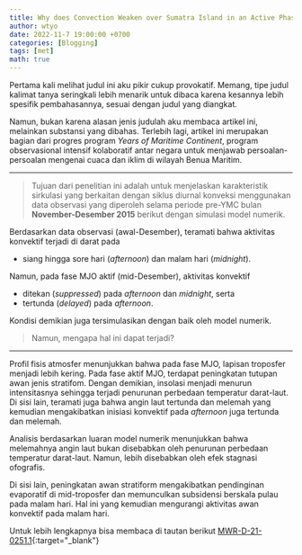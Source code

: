 ```yaml
---
title: Why does Convection Weaken over Sumatra Island in an Active Phase of the MJO?
author: wtyo
date: 2022-11-7 19:00:00 +0700 
categories: [Blogging] 
tags: [met]
math: true
---
```


Pertama kali melihat judul ini aku pikir cukup provokatif. Memang, tipe judul kalimat tanya seringkali lebih menarik untuk dibaca karena kesannya lebih spesifik pembahasannya, sesuai dengan judul yang diangkat.

Namun, bukan karena alasan jenis judulah aku membaca artikel ini, melainkan substansi yang dibahas. Terlebih lagi, artikel ini merupakan bagian dari progres program *Years of Maritime Continent*, program observasional intensif kolaboratif antar negara untuk menjawab persoalan-persoalan mengenai cuaca dan iklim di wilayah Benua Maritim.

---

> Tujuan dari penelitian ini adalah untuk menjelaskan karakteristik sirkulasi yang berkaitan dengan siklus diurnal konveksi menggunakan data observasi yang diperoleh selama periode pre-YMC bulan **November-Desember 2015** berikut dengan simulasi model numerik.

<!-- Teramati bahwa selama periode waktu tersebut MJO berada pada fase aktif namun siklus diurnal konveksi melemah intensitasnya. -->

Berdasarkan data observasi (awal-Desember), teramati bahwa aktivitas konvektif terjadi di darat pada

- siang hingga sore hari (*afternoon*) dan malam hari (*midnight*).

Namun, pada fase MJO aktif (mid-Desember), aktivitas konvektif

- ditekan (*suppressed*) pada *afternoon* dan *midnight*, serta 
- tertunda (*delayed*) pada *afternoon*.

Kondisi demikian juga tersimulasikan dengan baik oleh model numerik.

> Namun, mengapa hal ini dapat terjadi?

---

Profil fisis atmosfer menunjukkan bahwa pada fase MJO, lapisan troposfer menjadi lebih kering. Pada fase aktif MJO, terdapat peningkatan tutupan awan jenis stratifom. Dengan demikian, insolasi menjadi menurun intensitasnya sehingga terjadi penurunan perbedaan temperatur darat-laut. Di sisi lain, teramati juga bahwa angin laut tertunda dan melemah yang kemudian mengakibatkan inisiasi konvektif pada *afternoon* juga tertunda dan melemah.

Analisis berdasarkan luaran model numerik menunjukkan bahwa melemahnya angin laut bukan disebabkan oleh penurunan perbedaan temperatur darat-laut. Namun, lebih disebabkan oleh efek stagnasi ofografis.

Di sisi lain, peningkatan awan stratiform mengakibatkan pendinginan evaporatif di mid-troposfer dan memunculkan subsidensi berskala pulau pada malam hari. Hal ini yang kemudian mengurangi aktivitas awan konvektif pada malam hari.

Untuk lebih lengkapnya bisa membaca di tautan berikut [MWR-D-21-0251.1](https://journals.ametsoc.org/view/journals/mwre/150/4/MWR-D-21-0251.1.xml){:target="_blank"}

